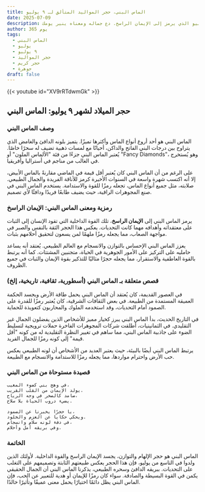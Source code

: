 ```yaml
---
title: الماس البني، حجر المواليد المتألق لـ ٩ يوليو
date: 2025-07-09
description: اشعر بأهمية الماس البني، حجر المواليد لـ ٩ يوليو الذي يرمز إلى الإيمان الراسخ. دع جماله ومعناه ينير يومك.
author: 365 يوم
tags:
  - الماس البني
  - يوليو
  - ٩ يوليو
  - حجر المواليد
  - حجر كريم
  - جوهرة
draft: false
---
```


{{< youtube id="XV9rRTdwmGk" >}}

## حجر الميلاد لشهر ٩ يوليو: الماس البني

### وصف الماس البني

الماس البني هو أحد أروع أنواع الماس وأكثرها تميزًا. يتميز بلونه الدافئ والغامض الذي يتراوح بين درجات البني الفاتح والداكن، أحيانًا مع لمسات ذهبية تضيف له سحرًا خاصًا. يُعتبر الماس البني جزءًا من فئة "الألماس الملون" أو "Fancy Diamonds"، وهو يُستخرج في الغالب من مناجم في أستراليا وأفريقيا.

على الرغم من أن الماس البني كان يُعتبر أقل قيمة في الماضي مقارنةً بالماس الأبيض، إلا أنه اكتسب شهرة واسعة في السنوات الأخيرة كرمز للأناقة الفريدة والجمال الطبيعي. صلابته، مثل جميع أنواع الماس، تجعله رمزًا للقوة والاستدامة. يستخدم الماس البني في صنع المجوهرات الراقية، حيث يضيف طابعًا فريدًا ودافئًا لأي تصميم.

### رمزية ومعنى الماس البني: الإيمان الراسخ

يرمز الماس البني إلى **الإيمان الراسخ**، تلك القوة الداخلية التي تقود الإنسان إلى الثبات على معتقداته وأهدافه مهما كانت التحديات. يعكس هذا الحجر الثقة بالنفس والصبر في مواجهة الصعاب، مما يجعله رمزًا ملهمًا لمن يسعون لتحقيق أحلامهم بثبات.

يعزز الماس البني الإحساس بالتوازن والانسجام مع العالم الطبيعي. يُعتقد أنه يساعد حامليه على التركيز على الأمور الجوهرية في الحياة، متجنبين المشتتات. كما أنه يرتبط بالقوة العاطفية والاستقرار، مما يجعله حجرًا مثاليًا للتذكير بقوة الإيمان والثبات في جميع الظروف.

### قصص متعلقة بـ الماس البني (أسطورية، ثقافية، تاريخية، إلخ)

في العصور القديمة، كان يُعتقد أن الماس البني يحمل طاقة الأرض ويجسد الحكمة العميقة المستمدة من الطبيعة. في بعض الثقافات الشرقية، كان يُعتبر رمزًا للقدرة على الصمود أمام التحديات، وقد استخدمه الملوك والمحاربون كتعويذة للحماية.

في التاريخ الحديث، بدأ الماس البني يبرز كخيار مميز للأشخاص الذين يفضلون الجمال غير التقليدي. في الثمانينيات، أطلقت شركات المجوهرات الفاخرة حملات ترويجية لتسليط الضوء على جاذبية الماس البني، مما ساهم في تغيير النظرة التقليدية له من كونه "أقل قيمة" إلى كونه رمزًا للجمال الفريد.

يرتبط الماس البني أيضًا بالبيئة، حيث يعتبر العديد من الأشخاص أن لونه الطبيعي يعكس حب الأرض واحترام مواردها، مما يجعله رمزًا للاستدامة والانسجام مع الطبيعة.

### قصيدة مستوحاة من الماس البني

```
في وهج بني كضوء المغيب،  
يولد الإيمان من القلب القريب.  
صامد كالصخر في وجه الرياح،  
يضيء دروب الحياة بلا سلاح.

يا حجرًا يخبرنا عن الصمود،  
ويحكي حكايا عن العزم والخلود.  
في دفء لونه سلام وانسجام،  
وفي بريقه أمل وأحلام.
```

### الخاتمة

الماس البني هو حجر الإلهام والتوازن، يجسد الإيمان الراسخ والقوة الداخلية. لأولئك الذين ولدوا في التاسع من يوليو، فإن هذا الحجر يعكس طبيعتهم الثابتة وتصميمهم على التغلب على التحديات. ببريقه الدافئ وسحره الطبيعي، يذكرنا الماس البني أن الجمال الحقيقي يكمن في القوة البسيطة والصادقة. سواء كان رمزًا للإيمان أو هدية للتعبير عن الحب، فإن الماس البني يظل دائمًا اختيارًا يحمل معنى عميقًا وتأثيرًا خالدًا.